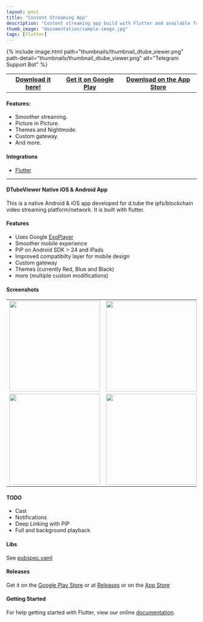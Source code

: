 ```yaml
---
layout: post
title: "Content Streaming App"
description: "Content streaming app build with Flutter and available for Android and iOS."
thumb_image: "documentation/sample-image.jpg"
tags: [flutter]
---
```


{% include image.html path="thumbnails/thumbnail_dtube_viewer.png" path-detail="thumbnails/thumbnail_dtube_viewer.png" alt="Telegram Support Bot" %}

<table>
<tr>
<th><a href="https://github.com/bostrot/telegram-support-bot">Download it here!</a></th>
<th><a href="https://play.google.com/store/apps/details?id=pro.bostrot.dtubeviewer">Get it on Google Play</a></th>
<th><a href="https://itunes.apple.com/us/app/dtube-viewer/id1358140255?l=de&ls=1&mt=8">Download on the App Store</a></th>
</tr>
</table>

#### Features:
  - Smoother streaming.
  - Picture in Picture.
  - Themes and Nightmode.
  - Custom gateway.
  - And more.

#### Integrations
  - [Flutter](https://flutter.io/)

<hr>

#### DTubeViewer Native iOS & Android App

This is a native Android & iOS app developed for d.tube the ipfs/blockchain video streaming platform/network. It is built with flutter.

#### Features
* Uses Google <a href="https://github.com/google/ExoPlayer">ExoPlayer</a>
* Smoother mobile experience
* PiP on Android SDK > 24 and iPads
* Improved compatibilty layer for mobile design
* Custom gateway
* Themes (currently Red, Blue and Black)
* more (multiple custom modifications)

#### Screenshots
<table>
<tr>
  <td><img width="240" src="https://i.imgur.com/W50ffE6.png"></td>
  <td><img width="240" src="https://i.imgur.com/ZY4JOCh.jpg"></td>
  <td><img width="240" src="https://i.imgur.com/VhLCH6U.jpg"></td>
</tr>
<tr>
  <td><img width="240" src="https://i.imgur.com/K1ECraW.jpg"></td>
  <td><img width="240" src="https://i.imgur.com/FGYPgm9.jpg"></td>
  <td><img width="240" src="https://i.imgur.com/fY82XmN.jpg"></td>
</tr>
</table>

#### TODO

* Cast
* Notifications
* Deep Linking with PiP
* Full and background playback

#### Libs

See <a href="https://github.com/bostrot/DTubeViewer/blob/master/pubspec.yaml">pubspec.yaml</a>

#### Releases

Get it on the <a target="_blank" href="https://play.google.com/store/apps/details?id=pro.bostrot.dtubeviewer">Google Play Store</a> or at <a target="_blank" href="https://github.com/bostrot/DTubeViewer/releases">Releases</a> or on the <a target="_blank" href="https://itunes.apple.com/us/app/dtube-viewer/id1358140255?l=de&ls=1&mt=8">App Store</a>

#### Getting Started

For help getting started with Flutter, view our online
[documentation](https://flutter.io/).
